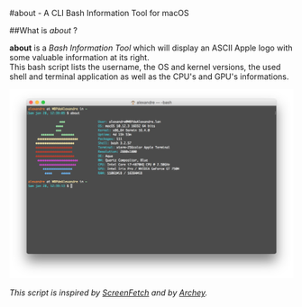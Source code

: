 #about - A CLI Bash Information Tool for macOS

##What is _about_ ?

**about** is a _Bash Information Tool_ which will display an ASCII Apple logo with some valuable information at its right.  
This bash script lists the username, the OS and kernel versions, the used shell and terminal application as well as the CPU's and GPU's informations.

![The about script](about.png "The about script")

_This script is inspired by [ScreenFetch](https://github.com/KittyKatt/screenFetch) and by [Archey](https://github.com/djmelik/archey)._
